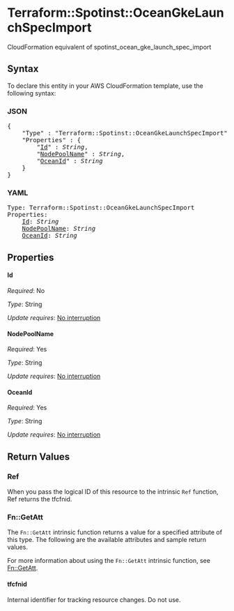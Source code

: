 # Terraform::Spotinst::OceanGkeLaunchSpecImport

CloudFormation equivalent of spotinst_ocean_gke_launch_spec_import

## Syntax

To declare this entity in your AWS CloudFormation template, use the following syntax:

### JSON

<pre>
{
    "Type" : "Terraform::Spotinst::OceanGkeLaunchSpecImport",
    "Properties" : {
        "<a href="#id" title="Id">Id</a>" : <i>String</i>,
        "<a href="#nodepoolname" title="NodePoolName">NodePoolName</a>" : <i>String</i>,
        "<a href="#oceanid" title="OceanId">OceanId</a>" : <i>String</i>
    }
}
</pre>

### YAML

<pre>
Type: Terraform::Spotinst::OceanGkeLaunchSpecImport
Properties:
    <a href="#id" title="Id">Id</a>: <i>String</i>
    <a href="#nodepoolname" title="NodePoolName">NodePoolName</a>: <i>String</i>
    <a href="#oceanid" title="OceanId">OceanId</a>: <i>String</i>
</pre>

## Properties

#### Id

_Required_: No

_Type_: String

_Update requires_: [No interruption](https://docs.aws.amazon.com/AWSCloudFormation/latest/UserGuide/using-cfn-updating-stacks-update-behaviors.html#update-no-interrupt)

#### NodePoolName

_Required_: Yes

_Type_: String

_Update requires_: [No interruption](https://docs.aws.amazon.com/AWSCloudFormation/latest/UserGuide/using-cfn-updating-stacks-update-behaviors.html#update-no-interrupt)

#### OceanId

_Required_: Yes

_Type_: String

_Update requires_: [No interruption](https://docs.aws.amazon.com/AWSCloudFormation/latest/UserGuide/using-cfn-updating-stacks-update-behaviors.html#update-no-interrupt)

## Return Values

### Ref

When you pass the logical ID of this resource to the intrinsic `Ref` function, Ref returns the tfcfnid.

### Fn::GetAtt

The `Fn::GetAtt` intrinsic function returns a value for a specified attribute of this type. The following are the available attributes and sample return values.

For more information about using the `Fn::GetAtt` intrinsic function, see [Fn::GetAtt](https://docs.aws.amazon.com/AWSCloudFormation/latest/UserGuide/intrinsic-function-reference-getatt.html).

#### tfcfnid

Internal identifier for tracking resource changes. Do not use.

